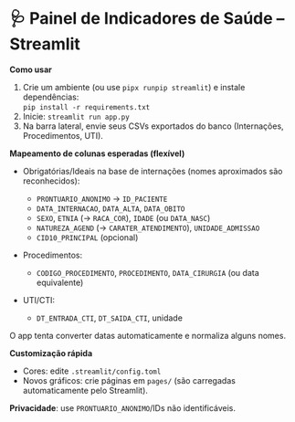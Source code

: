 # 🩺 Painel de Indicadores de Saúde – Streamlit

**Como usar**

1. Crie um ambiente (ou use `pipx runpip streamlit`) e instale dependências:  
   `pip install -r requirements.txt`
2. Inicie: `streamlit run app.py`
3. Na barra lateral, envie seus CSVs exportados do banco (Internações, Procedimentos, UTI).

**Mapeamento de colunas esperadas (flexível)**

- Obrigatórias/Ideais na base de internações (nomes aproximados são reconhecidos):
  - `PRONTUARIO_ANONIMO` → `ID_PACIENTE`
  - `DATA_INTERNACAO`, `DATA_ALTA`, `DATA_OBITO`
  - `SEXO`, `ETNIA` (→ `RACA_COR`), `IDADE` (ou `DATA_NASC`)
  - `NATUREZA_AGEND` (→ `CARATER_ATENDIMENTO`), `UNIDADE_ADMISSAO`
  - `CID10_PRINCIPAL` (opcional)

- Procedimentos:
  - `CODIGO_PROCEDIMENTO`, `PROCEDIMENTO`, `DATA_CIRURGIA` (ou data equivalente)

- UTI/CTI:
  - `DT_ENTRADA_CTI`, `DT_SAIDA_CTI`, unidade

O app tenta converter datas automaticamente e normaliza alguns nomes.

**Customização rápida**

- Cores: edite `.streamlit/config.toml`
- Novos gráficos: crie páginas em `pages/` (são carregadas automaticamente pelo Streamlit).

**Privacidade**: use `PRONTUARIO_ANONIMO`/IDs não identificáveis.